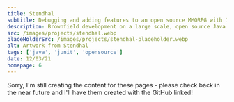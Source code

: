 ```yaml
---
title: Stendhal
subtitle: Debugging and adding features to an open source MMORPG with 10,000 lines of code
description: Brownfield development on a large scale, open source Java codebase. This experience improved my ability to navigate and comprehend others' code while realising the advantages of test-driven development.
src: /images/projects/stendhal.webp
placeHolderSrc: /images/projects/stendhal-placeholder.webp
alt: Artwork from Stendhal
tags: ['java', 'junit', 'opensource']
date: 12/03/21
homepage: 6
---
```


Sorry, I'm still creating the content for these pages - please check back in the near future and I'll have them created with the GitHub linked!
